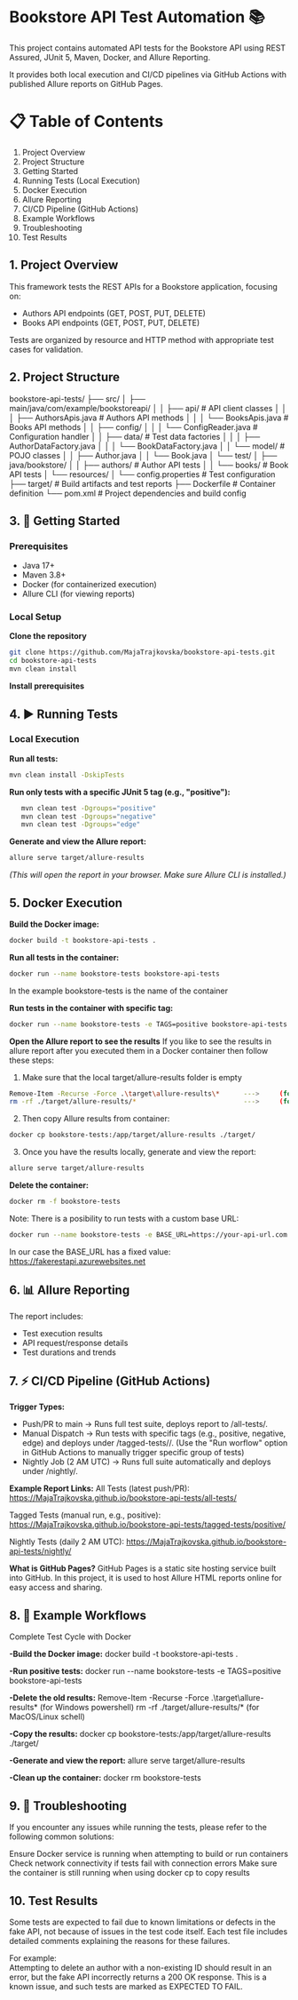 # Bookstore API Test Automation 📚

This project contains automated API tests for the Bookstore API using REST Assured, JUnit 5, Maven, Docker, and Allure Reporting.

It provides both local execution and CI/CD pipelines via GitHub Actions with published Allure reports on GitHub Pages.

# 📋 Table of Contents
1. Project Overview
2. Project Structure
3. Getting Started
4. Running Tests (Local Execution)
5. Docker Execution
6. Allure Reporting
7. CI/CD Pipeline (GitHub Actions)
8. Example Workflows
9. Troubleshooting
10. Test Results

## 1. Project Overview
This framework tests the REST APIs for a Bookstore application, focusing on:

- Authors API endpoints (GET, POST, PUT, DELETE)
- Books API endpoints (GET, POST, PUT, DELETE)

Tests are organized by resource and HTTP method with appropriate test cases for validation.

## 2. Project Structure
bookstore-api-tests/
├── src/
│   ├── main/java/com/example/bookstoreapi/
│   │   ├── api/                    # API client classes
│   │   │   ├── AuthorsApis.java    # Authors API methods
│   │   │   └── BooksApis.java      # Books API methods
│   │   ├── config/
│   │   │   └── ConfigReader.java   # Configuration handler
│   │   ├── data/                   # Test data factories
│   │   │   ├── AuthorDataFactory.java
│   │   │   └── BookDataFactory.java
│   │   └── model/                  # POJO classes
│   │       ├── Author.java
│   │       └── Book.java
│   └── test/
│       ├── java/bookstore/
│       │   ├── authors/            # Author API tests
│       │   └── books/              # Book API tests
│       └── resources/
│           └── config.properties   # Test configuration
├── target/                         # Build artifacts and test reports
├── Dockerfile                      # Container definition
└── pom.xml                         # Project dependencies and build config


## 3. 🚀 Getting Started
### Prerequisites
- Java 17+
- Maven 3.8+
- Docker (for containerized execution)
- Allure CLI (for viewing reports)

### Local Setup

**Clone the repository**
```sh
git clone https://github.com/MajaTrajkovska/bookstore-api-tests.git
cd bookstore-api-tests
mvn clean install
```
**Install prerequisites**


## 4. ▶️ Running Tests 
### Local Execution 

**Run all tests:**
```sh
mvn clean install -DskipTests
```

**Run only tests with a specific JUnit 5 tag (e.g., "positive"):**
```sh
   mvn clean test -Dgroups="positive"   
   mvn clean test -Dgroups="negative"   
   mvn clean test -Dgroups="edge"

   ```
**Generate and view the Allure report:**
```sh
allure serve target/allure-results
```
*(This will open the report in your browser. Make sure Allure CLI is installed.)*


## 5. Docker Execution 

**Build the Docker image:**
```sh
docker build -t bookstore-api-tests .
```

**Run all tests in the container:**
```sh
docker run --name bookstore-tests bookstore-api-tests
```
In the example bookstore-tests is the name of the container

**Run tests in the container with specific tag:**
```sh
docker run --name bookstore-tests -e TAGS=positive bookstore-api-tests
```

**Open the Allure report to see the results**
If you like to see the results in allure report after you executed them in a Docker container then follow these steps:

1. Make sure that the local target/allure-results folder is empty
```sh
Remove-Item -Recurse -Force .\target\allure-results\*      --->     (for Windows powershell)
rm -rf ./target/allure-results/*                           --->     (for MacOS/Linux schell)
```

2. Then copy Allure results from container:
```sh
docker cp bookstore-tests:/app/target/allure-results ./target/
```
3. Once you have the results locally, generate and view the report:
```sh
allure serve target/allure-results
```

**Delete the container:**
```sh
docker rm -f bookstore-tests
```


Note: There is a posibility to run tests with a custom base URL: 
```sh
docker run --name bookstore-tests -e BASE_URL=https://your-api-url.com bookstore-api-tests
```
In our case the BASE_URL has a fixed value: https://fakerestapi.azurewebsites.net


## 6. 📊 Allure Reporting
The report includes:

- Test execution results
- API request/response details
- Test durations and trends

## 7. ⚡ CI/CD Pipeline (GitHub Actions)

**Trigger Types:**
- Push/PR to main → Runs full test suite, deploys report to /all-tests/.
- Manual Dispatch → Run tests with specific tags (e.g., positive, negative, edge) and deploys under /tagged-tests/<tag>/. 
  (Use the "Run worflow" option in GitHub Actions to manually trigger specific group of tests)
- Nightly Job (2 AM UTC) → Runs full suite automatically and deploys under /nightly/.


**Example Report Links:**
All Tests (latest push/PR):
https://MajaTrajkovska.github.io/bookstore-api-tests/all-tests/

Tagged Tests (manual run, e.g., positive):
https://MajaTrajkovska.github.io/bookstore-api-tests/tagged-tests/positive/

Nightly Tests (daily 2 AM UTC):
https://MajaTrajkovska.github.io/bookstore-api-tests/nightly/

**What is GitHub Pages?**
GitHub Pages is a static site hosting service built into GitHub.
In this project, it is used to host Allure HTML reports online for easy access and sharing.


## 8. 📝 Example Workflows
Complete Test Cycle with Docker

**-Build the Docker image:**
docker build -t bookstore-api-tests .

**-Run positive tests:**
docker run --name bookstore-tests -e TAGS=positive bookstore-api-tests

**-Delete the old results:**
Remove-Item -Recurse -Force .\target\allure-results\* (for Windows powershell)
rm -rf ./target/allure-results/* (for MacOS/Linux schell)

**-Copy the results:**
docker cp bookstore-tests:/app/target/allure-results ./target/

**-Generate and view the report:**
allure serve target/allure-results

**-Clean up the container:**
docker rm bookstore-tests


## 9. 🔧 Troubleshooting
If you encounter any issues while running the tests, please refer to the following common solutions:

Ensure Docker service is running when attempting to build or run containers
Check network connectivity if tests fail with connection errors
Make sure the container is still running when using docker cp to copy results

## 10. Test Results

Some tests are expected to fail due to known limitations or defects in the fake API, not because of issues in the test code itself. Each test file includes detailed comments explaining the reasons for these failures. 

For example:  
Attempting to delete an author with a non-existing ID should result in an error, but the fake API incorrectly returns a 200 OK response. This is a known issue, and such tests are marked as EXPECTED TO FAIL.

